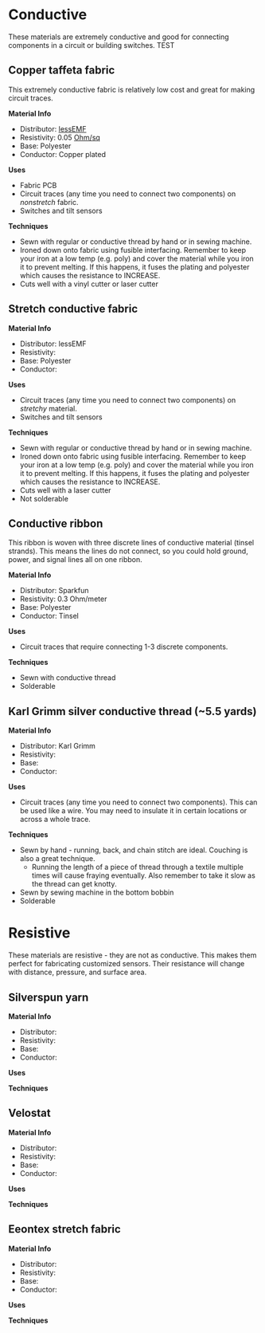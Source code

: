# Conductive 
These materials are extremely conductive and good for connecting components in a circuit or building switches. TEST

## Copper taffeta fabric 
This extremely conductive fabric is relatively low cost and great for making circuit traces. 

**Material Info**
- Distributor: [lessEMF](https://www.lessemf.com/fabric4.html#11212)
- Resistivity: 0.05 [Ohm/sq](https://www.lessemf.com/faq-shie.html#ohms)
- Base: Polyester
- Conductor: Copper plated

**Uses**
- Fabric PCB
- Circuit traces (any time you need to connect two components) on *nonstretch* fabric.
- Switches and tilt sensors

**Techniques**
 - Sewn with regular or conductive thread by hand or in sewing machine.
 - Ironed down onto fabric using fusible interfacing. Remember to keep your iron at a low temp (e.g. poly) and cover the material while you iron it to prevent melting. If this happens, it fuses the plating and polyester which causes the resistance to INCREASE.
 - Cuts well with a vinyl cutter or laser cutter  



## Stretch conductive fabric 
**Material Info**
- Distributor: lessEMF
- Resistivity: 
- Base: Polyester
- Conductor: 

**Uses**
- Circuit traces (any time you need to connect two components) on *stretchy* material.
- Switches and tilt sensors

**Techniques**
 - Sewn with regular or conductive thread by hand or in sewing machine.
 - Ironed down onto fabric using fusible interfacing. Remember to keep your iron at a low temp (e.g. poly) and cover the material while you iron it to prevent melting. If this happens, it fuses the plating and polyester which causes the resistance to INCREASE.
 - Cuts well with a laser cutter  
 - Not solderable

## Conductive ribbon
This ribbon is woven with three discrete lines of conductive material (tinsel strands). This means the lines do not connect, so you could hold ground, power, and signal lines all on one ribbon.

**Material Info**
- Distributor: Sparkfun
- Resistivity: 0.3 Ohm/meter
- Base: Polyester
- Conductor: Tinsel

**Uses**
- Circuit traces that require connecting 1-3 discrete components.

**Techniques**
 - Sewn with conductive thread 
 - Solderable

## Karl Grimm silver conductive thread (~5.5 yards)
**Material Info**
- Distributor: Karl Grimm
- Resistivity: 
- Base: 
- Conductor: 

**Uses**
- Circuit traces (any time you need to connect two components). This can be used like a wire. You may need to insulate it in certain locations or across a whole trace. 

**Techniques**
 - Sewn by hand - running, back, and chain stitch are ideal. Couching is also a great technique. 
   - Running the length of a piece of thread through a textile multiple times will cause fraying eventually. Also remember to take it slow as the thread can get knotty.
 - Sewn by sewing machine in the bottom bobbin
 - Solderable
 



# Resistive 
These materials are resistive - they are not as conductive. This makes them perfect for fabricating customized sensors. Their resistance will change with distance, pressure, and surface area.

## Silverspun yarn 
**Material Info**
- Distributor: 
- Resistivity: 
- Base: 
- Conductor: 

**Uses**

**Techniques**

## Velostat
**Material Info**
- Distributor: 
- Resistivity: 
- Base: 
- Conductor: 

**Uses**

**Techniques**

## Eeontex stretch fabric
**Material Info**
- Distributor: 
- Resistivity: 
- Base: 
- Conductor: 

**Uses**

**Techniques**
